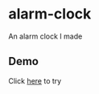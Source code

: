# alarm-clock
An alarm clock I made
## Demo
Click [here](https://sazie101.github.io/alarm-clock/) to try
